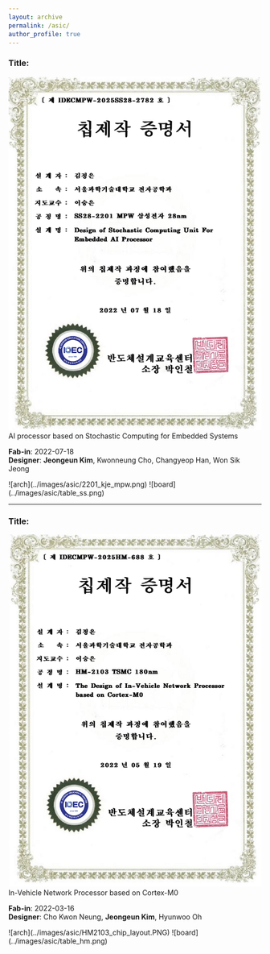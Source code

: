 ```yaml
---
layout: archive
permalink: /asic/
author_profile: true
---
```


<!-- 첫 번째 프로젝트 -->
### Title: 
[![AI Processor](../images/asic/certificate_ss.png)](../images/asic/certificate_ss.png)
AI processor based on Stochastic Computing for Embedded Systems

**Fab-in**: 2022-07-18  
**Designer**: **Jeongeun Kim**, Kwonneung Cho, Changyeop Han, Won Sik Jeong

<div style="display: flex; justify-content: center; gap: 40px;">
  ![arch](../images/asic/2201_kje_mpw.png)
  ![board](../images/asic/table_ss.png)
</div>

---

<!-- 두 번째 프로젝트 -->
### Title: 
[![In-Vehicle Processor](../images/asic/certificate_hm.png)](../images/asic/certificate_hm.png)
In-Vehicle Network Processor based on Cortex-M0

**Fab-in**: 2022-03-16  
**Designer**: Cho Kwon Neung, **Jeongeun Kim**, Hyunwoo Oh

<div style="display: flex; justify-content: center; gap: 40px;">
  ![arch](../images/asic/HM2103_chip_layout.PNG)
  ![board](../images/asic/table_hm.png)
</div>

